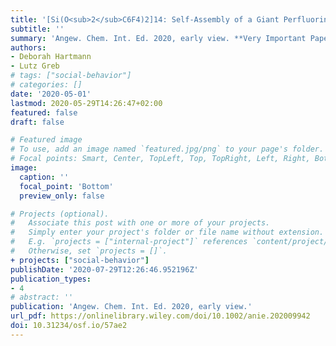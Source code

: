 ```yaml
---
title: '[Si(O<sub>2</sub>C6F4)2]14: Self‐Assembly of a Giant Perfluorinated Macrocyclic Host by Low‐Barrier Si‐O Bond Metathesis.'
subtitle: ''
summary: 'Angew. Chem. Int. Ed. 2020, early view. **Very Important Paper!**'
authors:
- Deborah Hartmann
- Lutz Greb
# tags: ["social-behavior"]
# categories: []
date: '2020-05-01'
lastmod: 2020-05-29T14:26:47+02:00
featured: false
draft: false

# Featured image
# To use, add an image named `featured.jpg/png` to your page's folder.
# Focal points: Smart, Center, TopLeft, Top, TopRight, Left, Right, BottomLeft, Bottom, BottomRight.
image:
  caption: ''
  focal_point: 'Bottom'
  preview_only: false

# Projects (optional).
#   Associate this post with one or more of your projects.
#   Simply enter your project's folder or file name without extension.
#   E.g. `projects = ["internal-project"]` references `content/project/deep-learning/index.md`.
#   Otherwise, set `projects = []`.
+ projects: ["social-behavior"]
publishDate: '2020-07-29T12:26:46.952196Z'
publication_types:
- 4
# abstract: ''
publication: 'Angew. Chem. Int. Ed. 2020, early view.'
url_pdf: https://onlinelibrary.wiley.com/doi/10.1002/anie.202009942
doi: 10.31234/osf.io/57ae2
---
```


